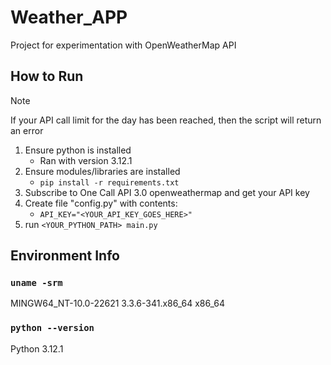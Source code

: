 # Weather_APP
Project for experimentation with OpenWeatherMap API

## How to Run
> [!NOTE]
> If your API call limit for the day has been reached, then the script will return an error
1. Ensure python is installed
   - Ran with version 3.12.1
2. Ensure modules/libraries are installed
   - `pip install -r requirements.txt`
3. Subscribe to One Call API 3.0 openweathermap and get your API key
4. Create file "config.py" with contents:
   - `API_KEY="<YOUR_API_KEY_GOES_HERE>"`
5. run `<YOUR_PYTHON_PATH> main.py`

## Environment Info

### `uname -srm`
MINGW64_NT-10.0-22621 3.3.6-341.x86_64 x86_64

### `python --version`
Python 3.12.1
